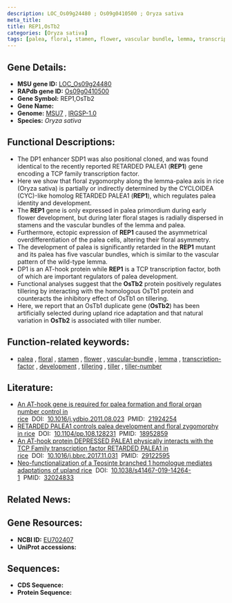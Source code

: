```yaml
---
description: LOC_Os09g24480 ; Os09g0410500 ; Oryza sativa
meta_title:
title: REP1,OsTb2
categories: [Oryza sativa]
tags: [palea, floral, stamen, flower, vascular bundle, lemma, transcription factor, development, tillering, tiller, tiller number]
---
```


## Gene Details:
- **MSU gene ID:** [LOC_Os09g24480](http://rice.uga.edu/cgi-bin/ORF_infopage.cgi?orf=LOC_Os09g24480)  
- **RAPdb gene ID:** [Os09g0410500](https://rapdb.dna.affrc.go.jp/locus/?name=Os09g0410500)  
- **Gene Symbol:** REP1,OsTb2
- **Gene Name:**
- **Genome:**  [MSU7](http://rice.uga.edu/)&nbsp;,&nbsp;[IRGSP-1.0](https://rapdb.dna.affrc.go.jp/download/irgsp1.html)
- **Species:** *Oryza sativa*

## Functional Descriptions:
   - The DP1 enhancer SDP1 was also positional cloned, and was found identical to the recently reported RETARDED PALEA1 (**REP1**) gene encoding a TCP family transcription factor.
   - Here we show that floral zygomorphy along the lemma-palea axis in rice (Oryza sativa) is partially or indirectly determined by the CYCLOIDEA (CYC)-like homolog RETARDED PALEA1 (**REP1**), which regulates palea identity and development.
   - The **REP1** gene is only expressed in palea primordium during early flower development, but during later floral stages is radially dispersed in stamens and the vascular bundles of the lemma and palea.
   - Furthermore, ectopic expression of **REP1** caused the asymmetrical overdifferentiation of the palea cells, altering their floral asymmetry.
   - The development of palea is significantly retarded in the **REP1** mutant and its palea has five vascular bundles, which is similar to the vascular pattern of the wild-type lemma.
   - DP1 is an AT-hook protein while **REP1** is a TCP transcription factor, both of which are important regulators of palea development.
   - Functional analyses suggest that the **OsTb2** protein positively regulates tillering by interacting with the homologous OsTb1 protein and counteracts the inhibitory effect of OsTb1 on tillering.
   - Here, we report that an OsTb1 duplicate gene (**OsTb2**) has been artificially selected during upland rice adaptation and that natural variation in **OsTb2** is associated with tiller number.

## Function-related keywords:
   - [palea](/tags/palea/)&nbsp;,&nbsp;[floral](/tags/floral/)&nbsp;,&nbsp;[stamen](/tags/stamen/)&nbsp;,&nbsp;[flower](/tags/flower/)&nbsp;,&nbsp;[vascular-bundle](/tags/vascular-bundle/)&nbsp;,&nbsp;[lemma](/tags/lemma/)&nbsp;,&nbsp;[transcription-factor](/tags/transcription-factor/)&nbsp;,&nbsp;[development](/tags/development/)&nbsp;,&nbsp;[tillering](/tags/tillering/)&nbsp;,&nbsp;[tiller](/tags/tiller/)&nbsp;,&nbsp;[tiller-number](/tags/tiller-number/)

## Literature:
   - [An AT-hook gene is required for palea formation and floral organ number control in rice](https://www.doi.org/10.1016/j.ydbio.2011.08.023)&nbsp;&nbsp;DOI:&nbsp;&nbsp;[10.1016/j.ydbio.2011.08.023](https://www.doi.org/10.1016/j.ydbio.2011.08.023)&nbsp;&nbsp;PMID:&nbsp;&nbsp;[21924254](https://pubmed.ncbi.nlm.nih.gov/21924254/)
   - [RETARDED PALEA1 controls palea development and floral zygomorphy in rice](https://www.doi.org/10.1104/pp.108.128231)&nbsp;&nbsp;DOI:&nbsp;&nbsp;[10.1104/pp.108.128231](https://www.doi.org/10.1104/pp.108.128231)&nbsp;&nbsp;PMID:&nbsp;&nbsp;[18952859](https://pubmed.ncbi.nlm.nih.gov/18952859/)
   - [An AT-hook protein DEPRESSED PALEA1 physically interacts with the TCP Family transcription factor RETARDED PALEA1 in rice](https://www.doi.org/10.1016/j.bbrc.2017.11.031)&nbsp;&nbsp;DOI:&nbsp;&nbsp;[10.1016/j.bbrc.2017.11.031](https://www.doi.org/10.1016/j.bbrc.2017.11.031)&nbsp;&nbsp;PMID:&nbsp;&nbsp;[29122595](https://pubmed.ncbi.nlm.nih.gov/29122595/)
   - [Neo-functionalization of a Teosinte branched 1 homologue mediates adaptations of upland rice](https://www.doi.org/10.1038/s41467-019-14264-1)&nbsp;&nbsp;DOI:&nbsp;&nbsp;[10.1038/s41467-019-14264-1](https://www.doi.org/10.1038/s41467-019-14264-1)&nbsp;&nbsp;PMID:&nbsp;&nbsp;[32024833](https://pubmed.ncbi.nlm.nih.gov/32024833/)

## Related News:

## Gene Resources:
- **NCBI ID:**  [EU702407](http://www.ncbi.nlm.nih.gov/nuccore/EU702407)
- **UniProt accessions:** [](https://www.uniprot.org/uniprotkb//entry)

## Sequences:
- **CDS Sequence:**
- **Protein Sequence:**
